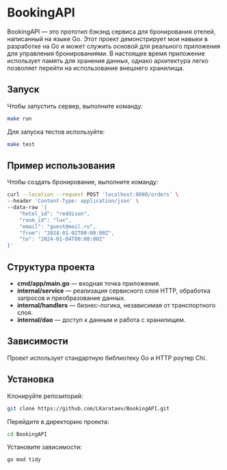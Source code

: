 # BookingAPI

BookingAPI — это прототип бэкэнд сервиса для бронирования отелей, написанный на языке Go. Этот проект демонстрирует мои навыки в разработке на Go и может служить основой для реального приложения для управления бронированиями. В настоящее время приложение использует память для хранения данных, однако архитектура легко позволяет перейти на использование внешнего хранилища.

## Запуск

Чтобы запустить сервер, выполните команду:

```sh
make run
```

Для запуска тестов используйте:

```sh
make test
```

## Пример использования

Чтобы создать бронирование, выполните команду:

```sh
curl --location --request POST 'localhost:8080/orders' \
--header 'Content-Type: application/json' \
--data-raw '{
    "hotel_id": "reddison",
    "room_id": "lux",
    "email": "guest@mail.ru",
    "from": "2024-01-02T00:00:00Z",
    "to": "2024-01-04T00:00:00Z"
}'
```

## Структура проекта

- **cmd/app/main.go** — входная точка приложения.
- **internal/service** — реализация сервисного слоя HTTP, обработка запросов и преобразование данных.
- **internal/handlers** — бизнес-логика, независимая от транспортного слоя.
- **internal/dao** — доступ к данным и работа с хранилищем.

## Зависимости

Проект использует стандартную библиотеку Go и HTTP роутер Chi.

## Установка

Клонируйте репозиторий:

```sh
git clone https://github.com/LKarataev/BookingAPI.git
```

Перейдите в директорию проекта:

```sh
cd BookingAPI
```

Установите зависимости:
```sh
go mod tidy
```
